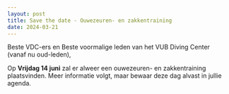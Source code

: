```yaml
---
layout: post
title: Save the date - Ouwezeuren- en zakkentraining
date: 2024-03-21
---
```

Beste VDC-ers en
Beste voormalige leden van het VUB Diving Center (vanaf nu oud-leden),

Op **Vrijdag 14 juni** zal er alweer een ouwezeuren- en zakkentraining plaatsvinden.
Meer informatie volgt, maar bewaar deze dag alvast in jullie agenda.